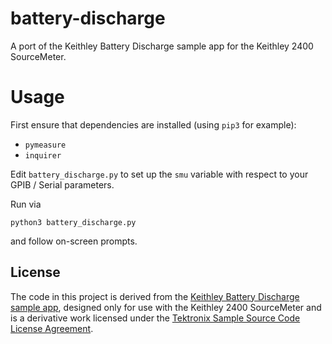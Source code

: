 # battery-discharge

A port of the Keithley Battery Discharge sample app for the Keithley 2400 SourceMeter.

# Usage

First ensure that dependencies are installed (using `pip3` for example):

- `pymeasure`
- `inquirer`

Edit `battery_discharge.py` to set up the `smu` variable with respect to your GPIB / Serial parameters.

Run via 

```
python3 battery_discharge.py
```

and follow on-screen prompts.

## License

The code in this project is derived from the [Keithley Battery Discharge sample app](https://github.com/tektronix/keithley/tree/master/Application_Specific/Battery_Simulation/2281S_Battery_Models/Model_Generation_Script), designed only for use with the Keithley 2400 SourceMeter and is a derivative work licensed under the [Tektronix Sample Source Code License Agreement](https://www.tek.com/sample-license).
